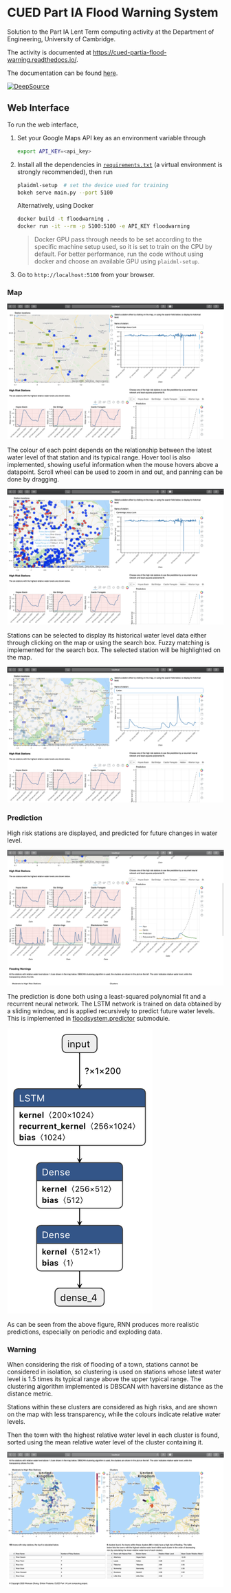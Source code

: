 # CUED Part IA Flood Warning System

Solution to the Part IA Lent Term computing activity at the Department of
Engineering, University of Cambridge.

The activity is documented at
https://cued-partia-flood-warning.readthedocs.io/.

The documentation can be found [here](/docs/flood-warning-system.pdf).

[![DeepSource](https://static.deepsource.io/deepsource-badge-light-mini.svg)](https://deepsource.io/gh/WeixuanZ/flood-warning-system/?ref=repository-badge)


## Web Interface

To run the web interface, 
1. Set your Google Maps API key as an environment variable through
    ```bash
    export API_KEY=<api_key>
    ``` 
1. Install all the dependencies in [`requirements.txt`](/requirements.txt) (a virtual environment is strongly recommended), then run
    ```bash
    plaidml-setup  # set the device used for training
    bokeh serve main.py --port 5100
    ```
    Alternatively, using Docker
    ```bash
    docker build -t floodwarning .
    docker run -it --rm -p 5100:5100 -e API_KEY floodwarning
    ```
    > Docker GPU pass through needs to be set according to the specific machine setup used, so it is set to train on the CPU by default. For better performance, run the code without using docker and choose an available GPU using `plaidml-setup`.
1. Go to `http://localhost:5100` from your browser.



### Map

![map](/docs/1.png)

The colour of each point depends on the relationship between the latest water level of that station and its typical range. Hover tool is also implemented, showing useful information when the mouse hovers above a datapoint. Scroll wheel can be used to zoom in and out, and panning can be done by dragging.

![zoom_out](/docs/zoom_out.png)

Stations can be selected to display its historical water level data either through clicking on the map or using the search box. Fuzzy matching is implemented for the search box. The selected station will be highlighted on the map.

![search](/docs/search.png)

### Prediction

High risk stations are displayed, and predicted for future changes in water level.

![prediction](/docs/2.png)

The prediction is done both using a least-squared polynomial fit and a recurrent neural network. The LSTM network is trained on data obtained by a sliding window, and is applied recursively to predict future water levels. This is implemented in [floodsystem.predictor](/floodsystem/predictor.py) submodule.

![network](/docs/network.png)

As can be seen from the above figure, RNN produces more realistic predictions, especially on periodic and exploding data.

### Warning

When considering the risk of flooding of a town, stations cannot be considered in isolation, so clustering is used on stations whose latest water level is 1.5 times its typical range above the upper typical range. The clustering algorithm implemented is DBSCAN with haversine distance as the distance metric.

Stations within these clusters are considered as high risks, and are shown on the map with less transparency, while the colours indicate relative water levels.

Then the town with the highest relative water level in each cluster is found, sorted using the mean relative water level of the cluster containing it.

![warning](/docs/3.png)



